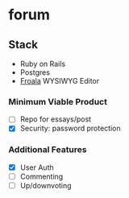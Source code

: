 # forum

## Stack

- Ruby on Rails
- Postgres
- [Froala](https://www.froala.com/wysiwyg-editor) WYSIWYG Editor

### Minimum Viable Product

- [ ] Repo for essays/post
- [x] Security: password protection

### Additional Features

- [x] User Auth
- [ ] Commenting
- [ ] Up/downvoting
